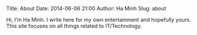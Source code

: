 Title: About
Date: 2014-06-06 21:00
Author: Ha Minh
Slug: about

Hi, I’m Ha Minh. I write here for my own entertainment and hopefully yours. This site focuses on all things related to IT/Technology.
